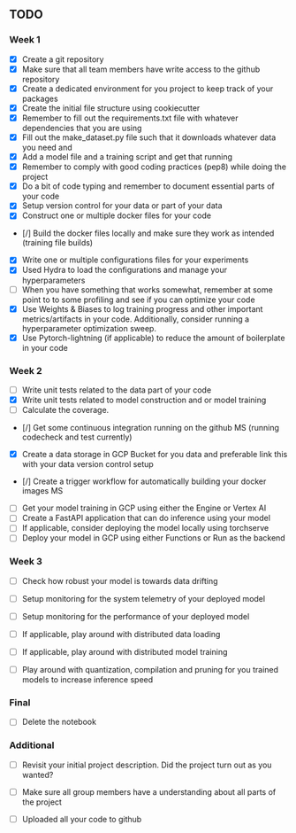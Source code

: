 ## TODO


### Week 1
- [X] Create a git repository
- [X] Make sure that all team members have write access to the github repository
- [X] Create a dedicated environment for you project to keep track of your packages
- [X] Create the initial file structure using cookiecutter
- [x] Remember to fill out the requirements.txt file with whatever dependencies that you are using
- [X] Fill out the make_dataset.py file such that it downloads whatever data you need and
- [X] Add a model file and a training script and get that running
- [X] Remember to comply with good coding practices (pep8) while doing the project
- [X] Do a bit of code typing and remember to document essential parts of your code
- [X] Setup version control for your data or part of your data
- [x] Construct one or multiple docker files for your code
- [/] Build the docker files locally and make sure they work as intended (training file builds)
- [X] Write one or multiple configurations files for your experiments
- [X] Used Hydra to load the configurations and manage your hyperparameters
- [ ] When you have something that works somewhat, remember at some point to to some profiling and see if you can optimize your code
- [x] Use Weights & Biases to log training progress and other important metrics/artifacts in your code. Additionally, consider running a hyperparameter optimization sweep.
- [X] Use Pytorch-lightning (if applicable) to reduce the amount of boilerplate in your code

### Week 2
- [ ] Write unit tests related to the data part of your code
- [X] Write unit tests related to model construction and or model training
- [ ] Calculate the coverage.
- [/] Get some continuous integration running on the github  MS (running codecheck and test currently)
- [X] Create a data storage in GCP Bucket for you data and preferable link this with your data version control setup
- [/] Create a trigger workflow for automatically building your docker images MS
- [ ] Get your model training in GCP using either the Engine or Vertex AI
- [ ] Create a FastAPI application that can do inference using your model
- [ ] If applicable, consider deploying the model locally using torchserve
- [ ] Deploy your model in GCP using either Functions or Run as the backend

### Week 3
- [ ] Check how robust your model is towards data drifting
- [ ] Setup monitoring for the system telemetry of your deployed model
- [ ] Setup monitoring for the performance of your deployed model
- [ ] If applicable, play around with distributed data loading
- [ ] If applicable, play around with distributed model training
- [ ] Play around with quantization, compilation and pruning for you trained models to increase inference speed


### Final
- [ ] Delete the notebook

### Additional
- [ ] Revisit your initial project description. Did the project turn out as you wanted?
- [ ] Make sure all group members have a understanding about all parts of the project
- [ ] Uploaded all your code to github

